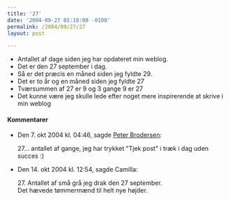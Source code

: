 ```yaml
---
title: '27'
date: '2004-09-27 01:18:00 -0100'
permalink: /2004/09/27/27
layout: post

---
```

- Antallet af dage siden jeg har opdateret min weblog.
- Det er den 27 september i dag.
- Så er det præcis en måned siden jeg fyldte 29.
- Det er to år og en måned siden jeg fyldte 27
- Tværsummen af 27 er 9 og 3 gange 9 er 27
- Det kunne være jeg skulle lede efter noget mere inspirerende at skrive i min weblog
<div class="vintage-comments">
<h4>Kommentarer </h4>
<ul class="vintage-comments-list"><li>
<p class="comment-meta">Den <time pubdate datetime="2004-10-07T16:46:08+02:00">7. okt 2004 kl.  04:46</time>, sagde <a href="http://pe.ter.dk/">Peter Brodersen</a>:</p>
<p>27... antallet af gange, jeg har trykket "Tjek post" i træk i dag uden succes :)</p>
</li>

<li>
<p class="comment-meta">Den <time pubdate datetime="2004-10-14T12:54:05+02:00">14. okt 2004 kl.  12:54</time>, sagde Camilla:</p>
<p>27. Antallet af små grå jeg drak den 27 september.<br />
Det hævede tømmermænd til helt nye højder.</p>
</li>
</ul>
</div>
